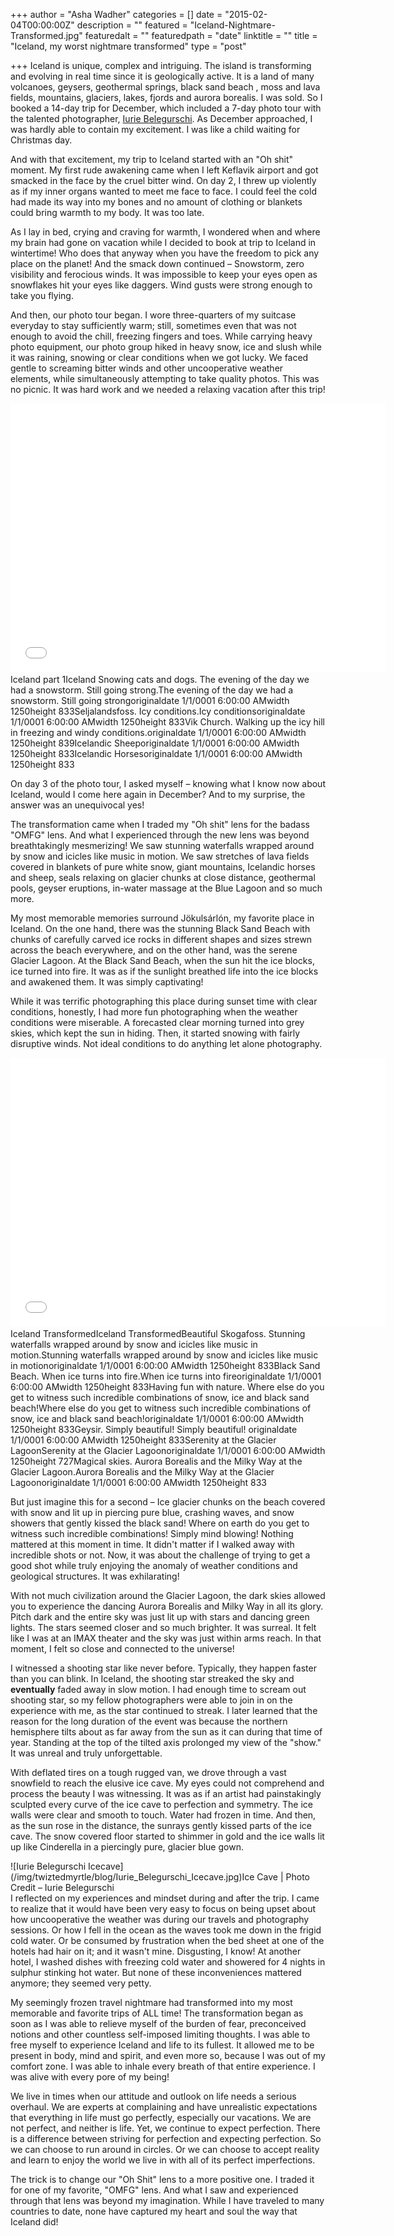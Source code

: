 +++
author = "Asha Wadher"
categories = []
date = "2015-02-04T00:00:00Z"
description = ""
featured = "Iceland-Nightmare-Transformed.jpg"
featuredalt = ""
featuredpath = "date"
linktitle = ""
title = "Iceland, my worst nightmare transformed"
type = "post"

+++
Iceland is unique, complex and intriguing. The island is transforming and evolving in real time since it is geologically active. It is a land of many volcanoes, geysers, geothermal springs, black sand beach , moss and lava fields, mountains, glaciers, lakes, fjords and aurora borealis. I was sold. So I booked a 14-day trip for December, which included a 7-day photo tour with the talented photographer, <a href="http://www.iuriebelegurschi.com/" target="_blank">Iurie Belegurschi</a>. As December approached, I was hardly able to contain my excitement. I was like a child waiting for Christmas day.

And with that excitement, my trip to Iceland started with an "Oh shit" moment. My first rude awakening came when I left Keflavik airport and got smacked in the face by the cruel bitter wind. On day 2, I threw up violently as if my inner organs wanted to meet me face to face. I could feel the cold had made its way into my bones and no amount of clothing or blankets could bring warmth to my body. It was too late.

As I lay in bed, crying and craving for warmth, I wondered when and where my brain had gone on vacation while I decided to book at trip to Iceland in wintertime! Who does that anyway when you have the freedom to pick any place on the planet! And the smack down continued – Snowstorm, zero visibility and ferocious winds. It was impossible to keep your eyes open as snowflakes hit your eyes like daggers. Wind gusts were strong enough to take you flying.

And then, our photo tour began. I wore three-quarters of my suitcase everyday to stay sufficiently warm; still, sometimes even that was not enough to avoid the chill, freezing fingers and toes. While carrying heavy photo equipment, our photo group hiked in heavy snow, ice and slush while it was raining, snowing or clear conditions when we got lucky. We faced gentle to screaming bitter winds and other uncooperative weather elements, while simultaneously attempting to take quality photos. This was no picnic. It was hard work and we needed a relaxing vacation after this trip!

<iframe width="600" height="430" src="//www.cincopa.com/media-platform/iframe.aspx?fid=AYJAbQs9jOGi" frameborder="0" allowfullscreen scrolling="no"></iframe><noscript><span>Iceland part 1</span><span>Iceland </span><span>Snowing cats and dogs. The evening of the day we had a snowstorm. Still going strong.</span><span>The evening of the day we had a snowstorm. Still going strong</span><span>originaldate</span><span> 1/1/0001 6:00:00 AM</span><span>width</span><span> 1250</span><span>height</span><span> 833</span><span>Seljalandsfoss. Icy conditions.</span><span>Icy conditions</span><span>originaldate</span><span> 1/1/0001 6:00:00 AM</span><span>width</span><span> 1250</span><span>height</span><span> 833</span><span>Vik Church. Walking up the icy hill in freezing and windy conditions.</span><span>originaldate</span><span> 1/1/0001 6:00:00 AM</span><span>width</span><span> 1250</span><span>height</span><span> 839</span><span>Icelandic Sheep</span><span>originaldate</span><span> 1/1/0001 6:00:00 AM</span><span>width</span><span> 1250</span><span>height</span><span> 833</span><span>Icelandic Horses</span><span>originaldate</span><span> 1/1/0001 6:00:00 AM</span><span>width</span><span> 1250</span><span>height</span><span> 833</span></noscript>

On day 3 of the photo tour, I asked myself – knowing what I know now about Iceland, would I come here again in December? And to my surprise, the answer was an unequivocal yes!

The transformation came when I traded my "Oh shit" lens for the badass "OMFG" lens. And what I experienced through the new lens was beyond breathtakingly mesmerizing! We saw stunning waterfalls wrapped around by snow and icicles like music in motion. We saw stretches of lava fields covered in blankets of pure white snow, giant mountains, Icelandic horses and sheep, seals relaxing on glacier chunks at close distance, geothermal pools, geyser eruptions, in-water massage at the Blue Lagoon and so much more.

My most memorable memories surround Jökulsárlón, my favorite place in Iceland. On the one hand, there was the stunning Black Sand Beach with chunks of carefully carved ice rocks in different shapes and sizes strewn across the beach everywhere, and on the other hand, was the serene Glacier Lagoon. At the Black Sand Beach, when the sun hit the ice blocks, ice turned into fire. It was as if the sunlight breathed life into the ice blocks and awakened them. It was simply captivating!

While it was terrific photographing this place during sunset time with clear conditions, honestly, I had more fun photographing when the weather conditions were miserable. A forecasted clear morning turned into grey skies, which kept the sun in hiding. Then, it started snowing with fairly disruptive winds. Not ideal conditions to do anything let alone photography.

<iframe width="600" height="430" src="//www.cincopa.com/media-platform/iframe.aspx?fid=A4NALSssj6Gm" frameborder="0" allowfullscreen scrolling="no"></iframe><noscript><span>Iceland Transformed</span><span>Iceland Transformed</span><span>Beautiful Skogafoss. Stunning waterfalls wrapped around by snow and icicles like music in motion.</span><span>Stunning waterfalls wrapped around by snow and icicles like music in motion</span><span>originaldate</span><span> 1/1/0001 6:00:00 AM</span><span>width</span><span> 1250</span><span>height</span><span> 833</span><span>Black Sand Beach. When ice turns into fire.</span><span>When ice turns into fire</span><span>originaldate</span><span> 1/1/0001 6:00:00 AM</span><span>width</span><span> 1250</span><span>height</span><span> 833</span><span>Having fun with nature. Where else do you get to witness such incredible combinations of snow, ice and black sand beach!</span><span>Where else do you get to witness such incredible combinations of snow, ice and black sand beach!</span><span>originaldate</span><span> 1/1/0001 6:00:00 AM</span><span>width</span><span> 1250</span><span>height</span><span> 833</span><span>Geysir. Simply beautiful! </span><span>Simply beautiful! </span><span>originaldate</span><span> 1/1/0001 6:00:00 AM</span><span>width</span><span> 1250</span><span>height</span><span> 833</span><span>Serenity at the Glacier Lagoon</span><span>Serenity at the Glacier Lagoon</span><span>originaldate</span><span> 1/1/0001 6:00:00 AM</span><span>width</span><span> 1250</span><span>height</span><span> 727</span><span>Magical skies. Aurora Borealis and the Milky Way at the Glacier Lagoon.</span><span>Aurora Borealis and the Milky Way at the Glacier Lagoon</span><span>originaldate</span><span> 1/1/0001 6:00:00 AM</span><span>width</span><span> 1250</span><span>height</span><span> 833</span></noscript>

But just imagine this for a second – Ice glacier chunks on the beach covered with snow and lit up in piercing pure blue, crashing waves, and snow showers that gently kissed the black sand! Where on earth do you get to witness such incredible combinations! Simply mind blowing! Nothing mattered at this moment in time. It didn't matter if I walked away with incredible shots or not. Now, it was about the challenge of trying to get a good shot while truly enjoying the anomaly of weather conditions and geological structures. It was exhilarating!

With not much civilization around the Glacier Lagoon, the dark skies allowed you to experience the dancing Aurora Borealis and Milky Way in all its glory. Pitch dark and the entire sky was just lit up with stars and dancing green lights. The stars seemed closer and so much brighter. It was surreal. It felt like I was at an IMAX theater and the sky was just within arms reach. In that moment, I felt so close and connected to the universe!

I witnessed a shooting star like never before. Typically, they happen faster than you can blink. In Iceland, the shooting star streaked the sky and **eventually** faded away in slow motion. I had enough time to scream out shooting star, so my fellow photographers were able to join in on the experience with me, as the star continued to streak. I later learned that the reason for the long duration of the event was because the northern hemisphere tilts about as far away from the sun as it can during that time of year. Standing at the top of the tilted axis prolonged my view of the "show." It was unreal and truly unforgettable.

With deflated tires on a tough rugged van, we drove through a vast snowfield to reach the elusive ice cave. My eyes could not comprehend and process the beauty I was witnessing. It was as if an artist had painstakingly sculpted every curve of the ice cave to perfection and symmetry. The ice walls were clear and smooth to touch. Water had frozen in time. And then, as the sun rose in the distance, the sunrays gently kissed parts of the ice cave. The snow covered floor started to shimmer in gold and the ice walls lit up like Cinderella in a piercingly pure, glacier blue gown.

<div>![Iurie Belegurschi Icecave](/img/twiztedmyrtle/blog/Iurie_Belegurschi_Icecave.jpg)Ice Cave | Photo Credit – Iurie Belegurschi

</div>I reflected on my experiences and mindset during and after the trip. I came to realize that it would have been very easy to focus on being upset about how uncooperative the weather was during our travels and photography sessions. Or how I fell in the ocean as the waves took me down in the frigid cold water. Or be consumed by frustration when the bed sheet at one of the hotels had hair on it; and it wasn't mine. Disgusting, I know! At another hotel, I washed dishes with freezing cold water and showered for 4 nights in sulphur stinking hot water. But none of these inconveniences mattered anymore; they seemed very petty.

My seemingly frozen travel nightmare had transformed into my most memorable and favorite trips of ALL time! The transformation began as soon as I was able to relieve myself of the burden of fear, preconceived notions and other countless self-imposed limiting thoughts. I was able to free myself to experience Iceland and life to its fullest. It allowed me to be present in body, mind and spirit, and even more so, because I was out of my comfort zone. I was able to inhale every breath of that entire experience. I was alive with every pore of my being!

We live in times when our attitude and outlook on life needs a serious overhaul. We are experts at complaining and have unrealistic expectations that everything in life must go perfectly, especially our vacations. We are not perfect, and neither is life. Yet, we continue to expect perfection. There is a difference between striving for perfection and expecting perfection. So we can choose to run around in circles. Or we can choose to accept reality and learn to enjoy the world we live in with all of its perfect imperfections.

The trick is to change our "Oh Shit" lens to a more positive one. I traded it for one of my favorite, "OMFG" lens. And what I saw and experienced through that lens was beyond my imagination. While I have traveled to many countries to date, none have captured my heart and soul the way that Iceland did!
